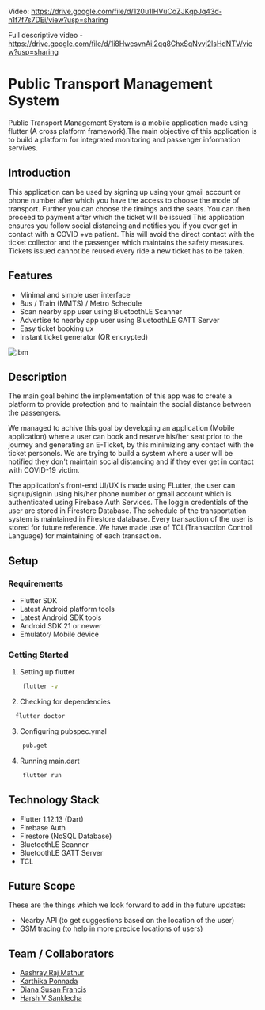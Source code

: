Video: https://drive.google.com/file/d/120u1lHVuCoZJKqpJq43d-n1f7f7s7DEi/view?usp=sharing

Full descriptive video - https://drive.google.com/file/d/1i8HwesvnAil2qq8ChxSqNvvj2lsHdNTV/view?usp=sharing


# Public Transport Management System

Public Transport Management System is a mobile application made using flutter (A cross platform framework).The main objective of this application is to build a platform for integrated monitoring and passenger information servives. 


## Introduction

This application can be used by signing up using your gmail account or phone number after which you have the access to choose the mode of transport. Further you can choose the timings and the seats. You can then proceed to payment after which the ticket will be issued
This application ensures you follow social distancing and notifies you if you ever get in contact with a COVID +ve patient.
This will avoid the direct contact with the ticket collector and the passenger which maintains the safety measures. Tickets issued cannot be reused every ride a new ticket has to be taken.

## Features

- Minimal and simple user interface
- Bus / Train (MMTS) / Metro Schedule
- Scan nearby app user using BluetoothLE Scanner
- Advertise to nearby app user using BluetoothLE GATT Server
- Easy ticket booking ux
- Instant ticket generator (QR encrypted)

![ibm](https://user-images.githubusercontent.com/44742284/85989742-93311f80-ba0e-11ea-80ac-b0ed1d4bd3b5.gif)

## Description
 
The main goal behind the implementation of this app was to create a platform to provide protection and to maintain the social distance between the passengers.

We managed to achive this goal by developing an application (Mobile application) where a user can book and reserve his/her seat prior to the journey and generating an E-Ticket, by this minimizing any contact with the ticket personels. We are trying to build a system where a user will be notified they don't maintain social distancing and if they ever get in contact with COVID-19 victim.

The application's front-end UI/UX is made using FLutter, the user can signup/signin using his/her phone number or gmail account which is authenticated using Firebase Auth Services. The loggin credentials of the user are stored in Firestore Database. The schedule of the transportation system is maintained in Firestore database. Every transaction of the user is stored for future reference. We have made use of TCL(Transaction Control Language) for maintaining of each transaction.

## Setup
### Requirements

- Flutter SDK
- Latest Android platform tools
- Latest Android SDK tools
- Android SDK 21 or newer
- Emulator/ Mobile device

### Getting Started

1. Setting up flutter

```sh
    flutter -v
  ```

 2. Checking for dependencies
 
  ```sh
    flutter doctor
  ```
  
3. Configuring pubspec.ymal

```sh
    pub.get
  ```

4. Running main.dart

```sh
    flutter run
  ```
  
## Technology Stack

- Flutter 1.12.13 (Dart)
- Firebase Auth
- Firestore (NoSQL Database)
- BluetoothLE Scanner
- BluetoothLE GATT Server
- TCL

## Future Scope

These are the things which we look forward to add in the future updates:

- Nearby API (to get suggestions based on the location of the user)
- GSM tracing (to help in more precice locations of users)

## Team / Collaborators
- [Aashray Raj Mathur](https://github.com/aashrayrajm)
- [Karthika Ponnada](https://github.com/karthika251199)
- [Diana Susan Francis](https://github.com/Diana-999)
- [Harsh V Sanklecha](https://github.com/Harsh-Sanklecha)
